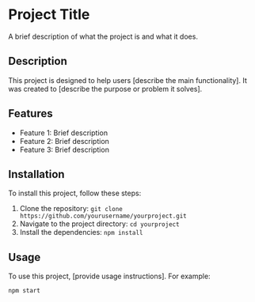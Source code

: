 # Project Title

A brief description of what the project is and what it does.

## Description

This project is designed to help users [describe the main functionality]. It was created to [describe the purpose or problem it solves]. 

## Features

- Feature 1: Brief description
- Feature 2: Brief description
- Feature 3: Brief description

## Installation

To install this project, follow these steps:

1. Clone the repository: `git clone https://github.com/yourusername/yourproject.git`
2. Navigate to the project directory: `cd yourproject`
3. Install the dependencies: `npm install`

## Usage

To use this project, [provide usage instructions]. For example:

```bash
npm start
